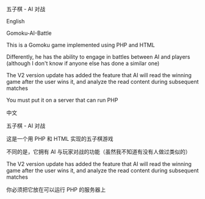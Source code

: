五子棋 - AI 对战

English

Gomoku-AI-Battle

This is a Gomoku game implemented using PHP and HTML

Differently, he has the ability to engage in battles between AI and players (although I don't know if anyone else has done a similar one)

The V2 version update has added the feature that AI will read the winning game after the user wins it, and analyze the read content during subsequent matches

You must put it on a server that can run PHP

中文

五子棋 - AI 对战

这是一个用 PHP 和 HTML 实现的五子棋游戏

不同的是，它拥有 AI 与玩家对战的功能（虽然我不知道有没有人做过类似的）

The V2 version update has added the feature that AI will read the winning game after the user wins it, and analyze the read content during subsequent matches

你必须把它放在可以运行 PHP 的服务器上
